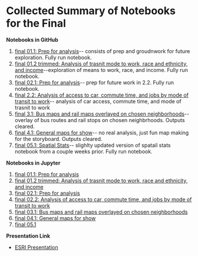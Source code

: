 # Collected Summary of Notebooks for the Final

**Notebooks in GitHub**
1. [final 01.1: Prep for analysis](https://github.com/bfb508/up206a_finalproject/blob/main/projectassignments/week10/finalnotebooks/final01.1%20(1).ipynb)-- consists of prep and groudnwork for future exploration. Fully run notebook. 
2. [final 01.2 trimmed: Analysis of trasnit mode to work, race and ethnicity, and income](https://github.com/bfb508/up206a_finalproject/blob/main/projectassignments/week10/finalnotebooks/final01.2_exploration_trimmed%20(2).ipynb)--exploration of means to work, race, and income. Fully run notebook. 
3. [final 02.1: Prep for analysis](https://github.com/bfb508/up206a_finalproject/blob/main/projectassignments/week10/finalnotebooks/final02.1.ipynb)-- prep for future work in 2.2. Fully run notebook. 
4. [final 2.2: Analysis of access to car, commute time, and jobs by mode of transit to work]()-- analysis of car access, commute time, and mode of trasnit to work
5. [final 3.1: Bus maps and rail maps overlayed on chosen neighborhoods]()--overlay of bus routes and rail stops on chosen neighbrhoods. Outputs cleared. 
6. [final 4.1: General maps for show]()-- no real analysis, just fun map making for the storyboard. Outputs cleared.
7. [final 05.1: Spatial Stats]()-- slighlty updated version of spatail stats notebook from a couple weeks prior. Fully run notebook. 

**Notebooks in Jupyter**
1. [final 01.1: Prep for analysis](https://jupyter.idre.ucla.edu/user/awwd.williams@gmail.com/notebooks/21W-UP206A/Z_Assignments%20/final01.1.ipynb)
2. [final 01.2 trimmed: Analysis of trasnit mode to work, race and ethnicity, and income](https://jupyter.idre.ucla.edu/user/awwd.williams@gmail.com/notebooks/21W-UP206A/Z_Assignments%20/final01.2_exploration_trimmed.ipynb)
3. [final 02.1: Prep for analysis](https://jupyter.idre.ucla.edu/user/awwd.williams@gmail.com/notebooks/21W-UP206A/Z_Assignments%20/final02.1.ipynb)
4. [final 02.2: Analysis of access to car, commute time, and jobs by mode of transit to work](https://jupyter.idre.ucla.edu/user/awwd.williams@gmail.com/notebooks/21W-UP206A/Z_Assignments%20/final02.2_exploration.ipynb)
5. [final 03.1: Bus maps and rail maps overlayed on chosen neighborhoods](https://jupyter.idre.ucla.edu/user/awwd.williams@gmail.com/notebooks/21W-UP206A/Z_Assignments%20/final03.1.ipynb#)
6. [final 04.1: General maps for show](https://jupyter.idre.ucla.edu/user/awwd.williams@gmail.com/notebooks/21W-UP206A/Z_Assignments%20/final04.1_general_maps.ipynb)
7. [final 05.1](https://jupyter.idre.ucla.edu/user/benbressette@ucla.edu/notebooks/21W-UP206A/AssignmentsW21/final05.1spatial_stats.ipynb#)

**Presentation Link**
* [ESRI Presentation](https://arcg.is/G1Cmr)
